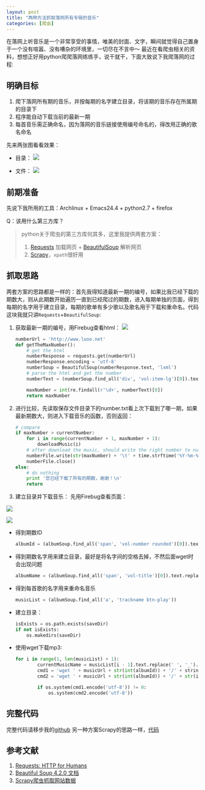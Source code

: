 ```yaml
---
layout: post
title: "两种方法抓取落网所有专辑的音乐"
categories: [爬虫]
---
```


在落网上听音乐是一个非常享受的事情，唯美的封面、文字，瞬间就觉得自己置身于一个没有喧嚣、没有嘈杂的环境里，一切尽在不言中～
最近在看爬虫相关的资料，想想正好用python爬爬落网练练手，说干就干，下面大致说下我爬落网的过程:

## 明确目标

1. 爬下落网所有期的音乐，并按每期的名字建立目录，将该期的音乐存在所属期的目录下
2. 程序能自动下载当前的最新一期
3. 每首音乐需正确命名，因为落网的音乐链接使用编号命名的，得改用正确的歌名命名

先来两张图看看效果：

* 目录：
![](http://ww4.sinaimg.cn/large/6120fe13jw1entwctqx52j20wh06pdkg.jpg)

* 文件：
![](http://ww3.sinaimg.cn/large/6120fe13jw1entwf5kdp1j20kb070jv3.jpg)

## 前期准备
先说下我所用的工具：Archlinux + Emacs24.4 + python2.7 + firefox

Q：该用什么第三方库？
> python关于爬虫的第三方库何其多，这里我提供两套方案：
>
> 1. [Requests](http://requests.readthedocs.org/zh_CN/latest/) 加载网页 + [BeautifulSoup](http://www.crummy.com/software/BeautifulSoup/bs4/doc/index.zh.html) 解析网页
> 2. [Scrapy](http://scrapy.org)，`xpath`很好用

## 抓取思路
两套方案的思路都是一样的：首先我得知道最新一期的编号，如果比我已经下载的期数大，则从此期数开始遍历一直到已经爬过的期数，进入每期单独的页面，得到每期的名字用于建立目录，每期的歌单有多少歌以及歌名用于下载和重命名。代码这块我就只讲`Requests`+`BeautifulSoup`:

1. 获取最新一期的编号，用Firebug查看html：
![](http://ww1.sinaimg.cn/large/6120fe13jw1entxgq1gcnj20fc03cq3o.jpg)

    ```python
    numberUrl = 'http://www.luoo.net'
    def getTheMaxNumber():
        # get the html
        numberResponse = requests.get(numberUrl)
        numberResponse.encoding = 'utf-8'
        numberSoup = BeautifulSoup(numberResponse.text, 'lxml')
        # parse the html and get the number
        numberText = (numberSoup.find_all('div', 'vol-item-lg')[0]).text

        maxNumber = int(re.findall(r'\d+', numberText)[0])
        return maxNumber
    ```

2. 进行比较，先读取保存文件目录下的number.txt看上次下载到了哪一期，如果最新期数大，则进入下载音乐的函数，否则返回：

    ```python
    # compare
    if maxNumber > currentNumber:
        for i in range(currentNumber + 1, maxNumber + 1):
            downloadMusic(i)
        # after download the music, should write the right number to number.txt
        numberFile.write(str(maxNumber) + '\t' + time.strftime('%Y-%m-%d %H:%M:%S') + '\n')
        numberFile.close()
    else:
        # do nothing
        print '您已经下载了所有的期数，谢谢！\n'
        return
    ```

3. 建立目录并下载音乐：
先用Firebug查看页面：

![](http://ww4.sinaimg.cn/large/6120fe13jw1entxwx6hi8j20ao01vweq.jpg)

![](http://ww2.sinaimg.cn/large/6120fe13jw1entxzc87ehj20gn01imxk.jpg)

* 得到期数ID

    ```python
    albumId = (albumSoup.find_all('span', 'vol-number rounded')[0]).text
    ```

* 得到期数名字用来建立目录，最好是将名字间的空格去掉，不然后面wget时会出现问题

    ```python
    albumName = (albumSoup.find_all('span', 'vol-title')[0]).text.replace(' ', '_')
    ```

* 得到每首歌的名字用来重命名音乐

    ```python
    musicList = (albumSoup.find_all('a', 'trackname btn-play'))
    ```

* 建立目录：

    ```python
    isExists = os.path.exists(saveDir)
    if not isExists:
        os.makedirs(saveDir)
    ```

* 使用wget下载mp3:

    ```python
    for i in range(1, len(musicList) + 1):
            currentMusicName = musicList[i - 1].text.replace(' ', '_').replace('._', '.').strip('(').strip(')')
            cmd1 = 'wget ' + musicUrl + str(int(albumId)) + '/' + string.zfill(i,2) + '.mp3 ' + '-O ' + saveDir + currentMusicName + '.mp3'
            cmd2 = 'wget ' + musicUrl + str(int(albumId)) + '/' + str(i) + '.mp3 ' + '-O ' + saveDir + currentMusicName + '.mp3'

            if os.system(cmd1.encode('utf-8')) != 0:
                os.system(cmd2.encode('utf-8'))
    ```

## 完整代码
完整代码请移步我的[github](https://github.com/jlovedragon/CrawLuoo/tree/master/requests_bs4)
另一种方案Scrapy的思路一样，[代码](https://github.com/jlovedragon/CrawLuoo/tree/master/scrapy)

## 参考文献
1. [Requests: HTTP for Humans](http://requests.readthedocs.org/zh_CN/latest/)
2. [Beautiful Soup 4.2.0 文档](http://www.crummy.com/software/BeautifulSoup/bs4/doc/index.zh.html)
3. [Scrapy爬虫抓取网站数据](http://chenqx.github.io/2014/11/09/Scrapy-Tutorial-for-BBSSpider/)

